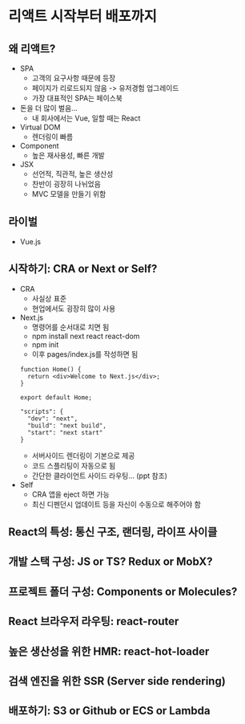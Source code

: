 # 리액트 시작부터 배포까지

## 왜 리액트?
- SPA
  - 고객의 요구사항 때문에 등장
  - 페이지가 리로드되지 않음 -> 유저경험 업그레이드
  - 가장 대표적인 SPA는 페이스북
- 돈을 더 많이 벌음...
  - 내 회사에서는 Vue, 일할 때는 React
- Virtual DOM
  - 렌더링이 빠름
- Component
  - 높은 재사용성, 빠른 개발
- JSX
  - 선언적, 직관적, 높은 생산성
  - 찬반이 굉장히 나뉘었음
  - MVC 모델을 만들기 위함
  
## 라이벌
- Vue.js

## 시작하기: CRA or Next or Self?
- CRA
  - 사실상 표준 
  - 현업에서도 굉장히 많이 사용
- Next.js
  - 명령어를 순서대로 치면 됨
  - npm install next react react-dom
  - npm init
  - 이후 pages/index.js를 작성하면 됨
  ```
  function Home() {
    return <div>Welcome to Next.js</div>;
  }
  
  export default Home;
  ```
  ```
  "scripts": {
    "dev": "next",
    "build": "next build",
    "start": "next start"
  }
  ```
  - 서버사이드 렌더링이 기본으로 제공
  - 코드 스플리팅이 자동으로 됨
  - 간단한 클라이언트 사이드 라우팅... (ppt 참조)
- Self
  - CRA 앱을 eject 하면 가능
  - 최신 디펜던시 업데이트 등을 자신이 수동으로 해주어야 함


## React의 특성: 통신 구조, 랜더링, 라이프 사이클

## 개발 스택 구성: JS or TS? Redux or MobX?

## 프로젝트 폴더 구성: Components or Molecules?

## React 브라우저 라우팅: react-router

## 높은 생산성을 위한 HMR: react-hot-loader

## 검색 엔진을 위한 SSR (Server side rendering)

## 배포하기: S3 or Github or ECS or Lambda
